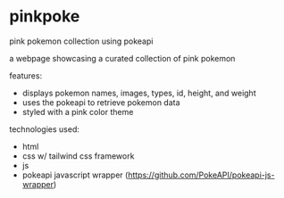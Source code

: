 # pinkpoke
pink pokemon collection using pokeapi

a webpage showcasing a curated collection of pink pokemon

features:
- displays pokemon names, images, types, id, height, and weight
- uses the pokeapi to retrieve pokemon data
- styled with a pink color theme

technologies used:
- html
- css w/ tailwind css framework
- js
- pokeapi javascript wrapper (https://github.com/PokeAPI/pokeapi-js-wrapper)
